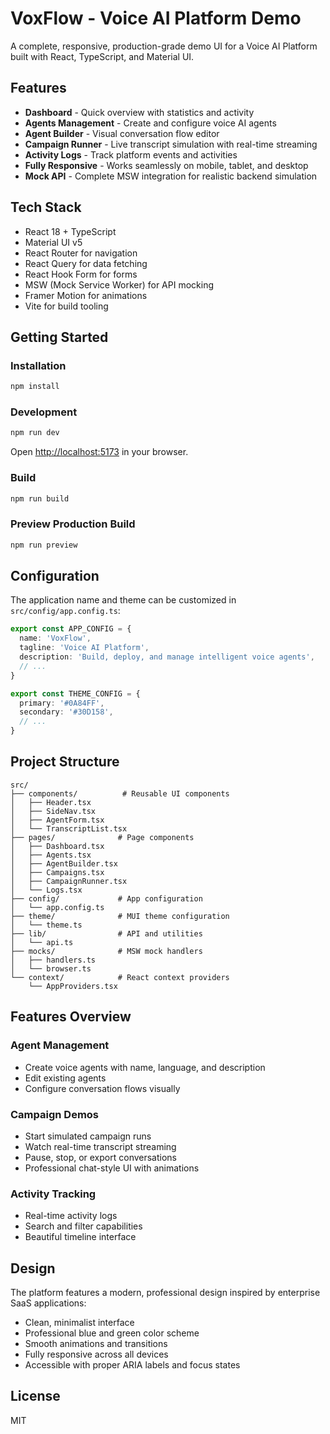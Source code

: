 # VoxFlow - Voice AI Platform Demo

A complete, responsive, production-grade demo UI for a Voice AI Platform built with React, TypeScript, and Material UI.

## Features

- **Dashboard** - Quick overview with statistics and activity
- **Agents Management** - Create and configure voice AI agents
- **Agent Builder** - Visual conversation flow editor
- **Campaign Runner** - Live transcript simulation with real-time streaming
- **Activity Logs** - Track platform events and activities
- **Fully Responsive** - Works seamlessly on mobile, tablet, and desktop
- **Mock API** - Complete MSW integration for realistic backend simulation

## Tech Stack

- React 18 + TypeScript
- Material UI v5
- React Router for navigation
- React Query for data fetching
- React Hook Form for forms
- MSW (Mock Service Worker) for API mocking
- Framer Motion for animations
- Vite for build tooling

## Getting Started

### Installation

```bash
npm install
```

### Development

```bash
npm run dev
```

Open [http://localhost:5173](http://localhost:5173) in your browser.

### Build

```bash
npm run build
```

### Preview Production Build

```bash
npm run preview
```

## Configuration

The application name and theme can be customized in `src/config/app.config.ts`:

```typescript
export const APP_CONFIG = {
  name: 'VoxFlow',
  tagline: 'Voice AI Platform',
  description: 'Build, deploy, and manage intelligent voice agents',
  // ...
}

export const THEME_CONFIG = {
  primary: '#0A84FF',
  secondary: '#30D158',
  // ...
}
```

## Project Structure

```
src/
├── components/          # Reusable UI components
│   ├── Header.tsx
│   ├── SideNav.tsx
│   ├── AgentForm.tsx
│   └── TranscriptList.tsx
├── pages/              # Page components
│   ├── Dashboard.tsx
│   ├── Agents.tsx
│   ├── AgentBuilder.tsx
│   ├── Campaigns.tsx
│   ├── CampaignRunner.tsx
│   └── Logs.tsx
├── config/             # App configuration
│   └── app.config.ts
├── theme/              # MUI theme configuration
│   └── theme.ts
├── lib/                # API and utilities
│   └── api.ts
├── mocks/              # MSW mock handlers
│   ├── handlers.ts
│   └── browser.ts
└── context/            # React context providers
    └── AppProviders.tsx
```

## Features Overview

### Agent Management
- Create voice agents with name, language, and description
- Edit existing agents
- Configure conversation flows visually

### Campaign Demos
- Start simulated campaign runs
- Watch real-time transcript streaming
- Pause, stop, or export conversations
- Professional chat-style UI with animations

### Activity Tracking
- Real-time activity logs
- Search and filter capabilities
- Beautiful timeline interface

## Design

The platform features a modern, professional design inspired by enterprise SaaS applications:

- Clean, minimalist interface
- Professional blue and green color scheme
- Smooth animations and transitions
- Fully responsive across all devices
- Accessible with proper ARIA labels and focus states

## License

MIT
